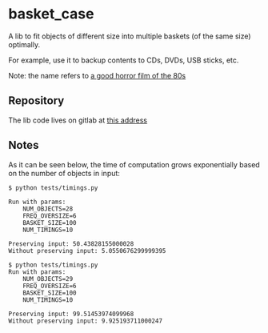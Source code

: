 # basket_case
A lib to fit objects of different size into multiple baskets (of the same size) optimally.

For example, use it to backup contents to CDs, DVDs, USB sticks, etc.

Note: the name refers to [a good horror film of the 80s](https://en.wikipedia.org/wiki/Basket_Case_(film))

## Repository

The lib code lives on gitlab at [this address](https://gitlab.com/pynchia/basket_case/)

## Notes

As it can be seen below, the time of computation grows exponentially based on the number of objects in input:

```
$ python tests/timings.py

Run with params:
    NUM_OBJECTS=28
    FREQ_OVERSIZE=6
    BASKET_SIZE=100
    NUM_TIMINGS=10
    
Preserving input: 50.43828155000028
Without preserving input: 5.0550676299999395

$ python tests/timings.py 
Run with params:
    NUM_OBJECTS=29
    FREQ_OVERSIZE=6
    BASKET_SIZE=100
    NUM_TIMINGS=10
    
Preserving input: 99.51453974099968
Without preserving input: 9.925193711000247
```

